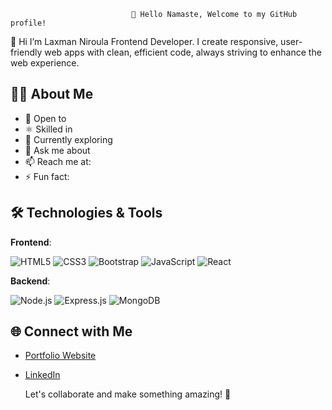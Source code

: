                                👋 Hello Namaste, Welcome to my GitHub profile!

🌟  Hi I’m Laxman Niroula Frontend Developer. I create responsive, user-friendly web apps with clean, efficient code, always striving to enhance the web experience.

## 👨‍💻 About Me

- 🔭 Open to 
- ⚛️ Skilled in 
- 🌱 Currently exploring
- 💬 Ask me about 
- 📫 Reach me at:
- ⚡ Fun fact:


## 🛠️ Technologies & Tools

**Frontend**:  

![HTML5](https://img.shields.io/badge/-HTML5-white?logo=html5&logoColor=E34F26) 
![CSS3](https://img.shields.io/badge/-CSS3-white?logo=css3&logoColor=1572B6) 
![Bootstrap](https://img.shields.io/badge/-Bootstrap-white?logo=bootstrap&logoColor=563D7C) 
![JavaScript](https://img.shields.io/badge/-JavaScript-white?logo=javascript&logoColor=F7DF1E) 
![React](https://img.shields.io/badge/-React-white?logo=react&logoColor=61DAFB)

**Backend**:  

![Node.js](https://img.shields.io/badge/-Node.js-white?logo=node.js&logoColor=339933) 
![Express.js](https://img.shields.io/badge/-Express-white?logo=express&logoColor=000000) 
![MongoDB](https://img.shields.io/badge/-MongoDB-white?logo=mongodb&logoColor=47A248)



## 🌐 Connect with Me

- [Portfolio Website](laxmanniroula.com.np)  
- [LinkedIn](https://www.linkedin.com/in/laxman-niroula/)  



   Let's collaborate and make something amazing! 🌟
